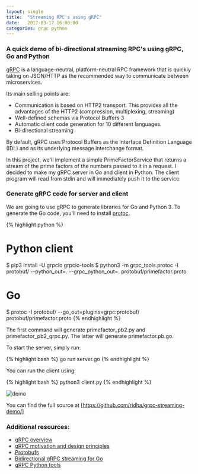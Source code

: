 ```yaml
---
layout: single
title:  "Streaming RPC's using gRPC"
date:   2017-03-17 16:00:00
categories: grpc python
---
```


### A quick demo of bi-directional streaming RPC's using gRPC, Go and Python

[gRPC] is a language-neutral, platform-neutral RPC framework that is quickly taking on JSON/HTTP as the recommended way to
communicate between microservices.

Its main selling points are:

* Communication is based on HTTP2 transport. This provides all the advantages of the HTTP2 (compression, multiplexing, streaming)
* Well-defined schemas via Protocol Buffers 3
* Automatic client code generation for 10 different languages.
* Bi-directional streaming

By default, gRPC uses Protocol Buffers as the Interface Definition Language (IDL) and as its underlying message interchange format.

In this project, we'll implement a simple PrimeFactorService that returns a stream of the prime factors of the numbers passed to
it in a request. I decided to make my gRPC server in Go and client in Python. The client program will read from stdin and will
immediately push it to the service.

### Generate gRPC code for server and client

We are going to use gRPC to generate libraries for Go and Python 3. To generate the Go code, you'll need to install [protoc].

{% highlight python %}
# Python client
$ pip3 install -U grpcio grpcio-tools
$ python3 -m grpc_tools.protoc -I protobuf/ --python_out=. --grpc_python_out=. protobuf/primefactor.proto
# Go
$ protoc -I protobuf/ --go_out=plugins=grpc:protobuf/ protobuf/primefactor.proto
{% endhighlight %}

The first command will generate primefactor_pb2.py and primefactor_pb2_grpc.py. The latter will generate primefactor.pb.go.

To start the server, simply run:

{% highlight bash %}
go run server.go
{% endhighlight %}

You can run the client using:

{% highlight bash %}
python3 client.py
{% endhighlight %}

![demo](https://github.com/ridha/grpc-streaming-demo/raw/master/demo.gif)

You can find the full source at [https://github.com/ridha/grpc-streaming-demo/]

### Additional resources:

* [gRPC overview]
* [gRPC motivation and design principles]
* [Protobufs]
* [Bidirectional gRPC streaming for Go]
* [gRPC Python tools]

[gRPC]: http://www.grpc.io/
[protoc]: https://github.com/google/protobuf/#protocol-compiler-installation
[gRPC overview]: http://www.grpc.io/docs/
[gRPC motivation and design principles]: http://www.grpc.io/blog/principles
[Protobufs]: https://developers.google.com/protocol-buffers/docs/proto3
[Bidirectional gRPC streaming for Go]: https://rakyll.org/grpc-streaming/
[gRPC Python tools]: https://pypi.python.org/pypi/grpcio-tools
[https://github.com/ridha/grpc-streaming-demo/]: https://github.com/ridha/grpc-streaming-demo/
